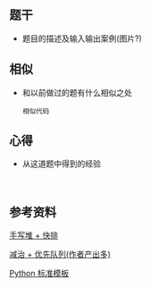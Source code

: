 ## 题干

* 题目的描述及输入输出案例(图片?)



## 相似

* 和以前做过的题有什么相似之处

  ```
  相似代码
  ```

  

## 心得

* 从这道题中得到的经验

​	



## 参考资料

[手写堆 + 快排](https://leetcode-cn.com/problems/kth-largest-element-in-an-array/solution/215-shu-zu-zhong-de-di-kge-zui-da-yuan-s-rfvg/)

[减治 + 优先队列(作者产出多)](https://leetcode-cn.com/problems/kth-largest-element-in-an-array/solution/partitionfen-er-zhi-zhi-you-xian-dui-lie-java-dai-/)

[Python 标准模板](https://leetcode-cn.com/problems/kth-largest-element-in-an-array/solution/ji-yu-kuai-pai-de-suo-you-topkwen-ti-jia-ylsd/)

